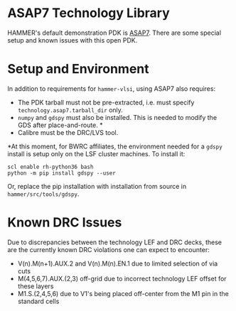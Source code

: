 ASAP7 Technology Library
===========

HAMMER's default demonstration PDK is [ASAP7](http://asap.asu.edu/asap/). There are some special setup and known issues with this open PDK.

Setup and Environment
=====================

In addition to requirements for `hammer-vlsi`, using ASAP7 also requires:
- The PDK tarball must not be pre-extracted, i.e. must specify `technology.asap7.tarball_dir` only.
- `numpy` and `gdspy` must also be installed. This is needed to modify the GDS after place-and-route. \*
- Calibre must be the DRC/LVS tool.

\*At this moment, for BWRC affiliates, the environment needed for a `gdspy` install is setup only on the LSF cluster machines. To install it:
```
scl enable rh-python36 bash
python -m pip install gdspy --user
```
Or, replace the pip installation with installation from source in `hammer/src/tools/gdspy`.

Known DRC Issues
=================

Due to discrepancies between the technology LEF and DRC decks, these are the currently known DRC violations one can expect to encounter:
- V(n).M(n+1).AUX.2 and V(n).M(n).EN.1 due to limited selection of via cuts
- M(4,5,6,7).AUX.(2,3) off-grid due to incorrect technology LEF offset for these layers
- M1.S.(2,4,5,6) due to V1's being placed off-center from the M1 pin in the standard cells
